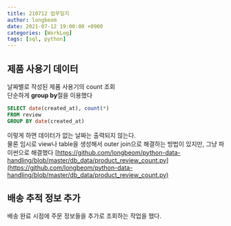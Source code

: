 ```yaml
---
title: 210712 업무일지
author: longbeom
date: 2021-07-12 19:00:00 +0900
categories: [WorkLog]
tags: [sql, python]
---
```



## 제품 사용기 데이터

날짜별로 작성된 제품 사용기의 count 조회<br>
단순하게 <strong>group by</strong>절을 이용했다<br>

``` sql
SELECT date(created_at), count(*) 
FROM review 
GROUP BY date(created_at)
```

이렇게 하면 데이터가 없는 날짜는 출력되지 않는다.<br>
물론 임시로 view나 table을 생성해서 outer join으로 해결하는 방법이 있지만, 그냥 파이썬으로 해결했다
[https://github.com/longbeom/python-data-handling/blob/master/db_data/product_review_count.py](https://github.com/longbeom/python-data-handling/blob/master/db_data/product_review_count.py) <br>


## 배송 추적 정보 추가

배송 완료 시점에 주문 정보들을 추가로 조회하는 작업을 했다.
